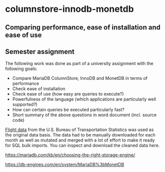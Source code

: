 # columnstore-innodb-monetdb

## Comparing performance, ease of installation and ease of use

## Semester assignment

The following work was done as part of a university assignment with the following goals:

- Compare MariaDB ColumnStore, InnoDB and MonetDB in terms of performance
- Check ease of installation
- Check ease of use (how easy are queries to execute?)
- Powerfulness of the language (which applications are particularly well supported?)
- How can certain queries be executed particularly fast?
- Short summary of the above questions in word document (incl. source code)

[Flight data](https://www.transtats.bts.gov/DL_SelectFields.asp?Table_ID=236&DB_Short_Name=On-Time) from the U.S. Bureau of Transportation Statistics was used as the original data basis. The data had to be manually downloaded for each month as well as mutated and merged with a lot of effort to make it ready for SQL bulk imports. You can inspect and download the cleaned data here.

https://mariadb.com/kb/en/choosing-the-right-storage-engine/

https://db-engines.com/en/system/MariaDB%3bMonetDB

